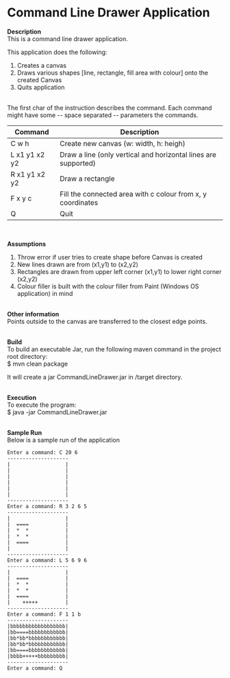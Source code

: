 # Command Line Drawer Application

__Description__\
This is a command line drawer application.

This application does the following:
1. Creates a canvas
2. Draws various shapes [line, rectangle, fill area with colour] onto the created Canvas
3. Quits application

<br />
The first char of the instruction describes the command. Each command might have some -- space separated -- parameters
the commands.

|Command 		|Description|
|----|----|
|C w h|Create new canvas (w: width, h: heigh)|
|L x1 y1 x2 y2|Draw a line (only vertical and horizontal lines are supported)|
|R x1 y1 x2 y2|Draw a rectangle|
|F x y c|Fill the connected area with c colour from x, y coordinates|
|Q|Quit|
<br />

__Assumptions__
1. Throw error if user tries to create shape before Canvas is created
2. New lines drawn are from (x1,y1) to (x2,y2)
3. Rectangles are drawn from upper left corner (x1,y1) to lower right corner (x2,y2)
4. Colour filler is built with the colour filler from Paint (Windows OS application) in mind
<br /><br />

__Other information__\
Points outside to the canvas are transferred to the closest edge points.
<br /><br />
 
__Build__\
To build an executable Jar, run the following maven command in the project root directory:\
$ mvn clean package

It will create a jar CommandLineDrawer.jar in <project root>/target directory.
<br /><br />

__Execution__\
To execute the program:\
$ java -jar CommandLineDrawer.jar
<br /><br />

__Sample Run__\
Below is a sample run of the application
````
Enter a command: C 20 6
--------------------
|                  |
|                  |
|                  |
|                  |
|                  |
|                  |
--------------------
Enter a command: R 3 2 6 5
--------------------
|                  |
|  ====            |
|  *  *            |
|  *  *            |
|  ====            |
|                  |
--------------------
Enter a command: L 5 6 9 6
--------------------
|                  |
|  ====            |
|  *  *            |
|  *  *            |
|  ====            |
|    +++++         |
--------------------
Enter a command: F 1 1 b
--------------------
|bbbbbbbbbbbbbbbbbb|
|bb====bbbbbbbbbbbb|
|bb*bb*bbbbbbbbbbbb|
|bb*bb*bbbbbbbbbbbb|
|bb====bbbbbbbbbbbb|
|bbbb+++++bbbbbbbbb|
--------------------
Enter a command: Q
````